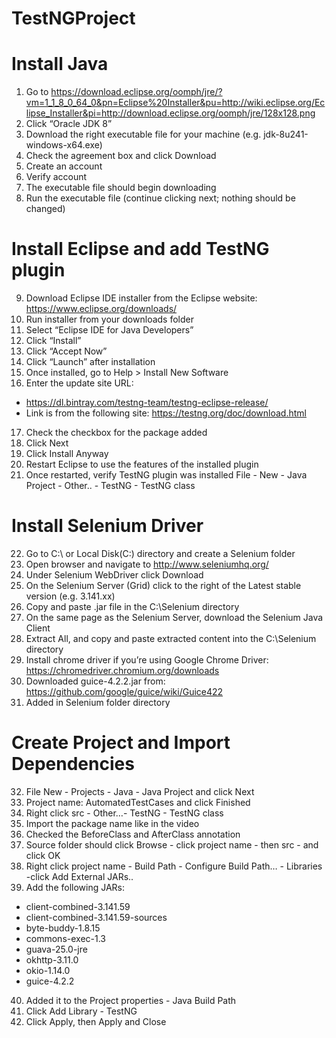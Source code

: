 # TestNGProject
# Install Java
1. Go to https://download.eclipse.org/oomph/jre/?vm=1_1_8_0_64_0&pn=Eclipse%20Installer&pu=http://wiki.eclipse.org/Eclipse_Installer&pi=http://download.eclipse.org/oomph/jre/128x128.png
2. Click “Oracle JDK 8”
3. Download the right executable file for your machine (e.g. jdk-8u241-windows-x64.exe)
4. Check the agreement box and click Download
5. Create an account
6. Verify account
7. The executable file should begin downloading
8. Run the executable file (continue clicking next; nothing should be changed)

# Install Eclipse and add TestNG plugin
9. Download Eclipse IDE installer from the Eclipse website: https://www.eclipse.org/downloads/
10. Run installer from your downloads folder
11. Select “Eclipse IDE for Java Developers”
12. Click “Install”
13. Click “Accept Now”
14. Click “Launch” after installation
15. Once installed, go to Help > Install New Software
16. Enter the update site URL:
- https://dl.bintray.com/testng-team/testng-eclipse-release/
- Link is from the following site: https://testng.org/doc/download.html
17. Check the checkbox for the package added
18. Click Next
19. Click Install Anyway
20. Restart Eclipse to use the features of the installed plugin
21. Once restarted, verify TestNG plugin was installed File - New - Java Project - Other.. - TestNG - TestNG class

# Install Selenium Driver
22. Go to C:\ or Local Disk(C:) directory and create a Selenium folder
23. Open browser and navigate to http://www.seleniumhq.org/
24. Under Selenium WebDriver click Download
25. On the Selenium Server (Grid) click to the right of the Latest stable version (e.g. 3.141.xx)
26. Copy and paste .jar file in the C:\Selenium directory
27. On the same page as the Selenium Server, download the Selenium Java Client
28. Extract All, and copy and paste extracted content into the C:\Selenium directory
29. Install chrome driver if you’re using Google Chrome Driver: https://chromedriver.chromium.org/downloads
30. Downloaded guice-4.2.2.jar from: https://github.com/google/guice/wiki/Guice422
31. Added in Selenium folder directory

# Create Project and Import Dependencies
32. File New - Projects - Java - Java Project and click Next
33. Project name: AutomatedTestCases and click Finished
34. Right click src - Other…- TestNG - TestNG class
35. Import the package name like in the video
36. Checked the BeforeClass and AfterClass annotation
37. Source folder should click Browse - click project name - then src - and click OK 
38. Right click project name - Build Path - Configure Build Path… - Libraries -click Add External JARs..
39. Add the following JARs:
- client-combined-3.141.59
- client-combined-3.141.59-sources
- byte-buddy-1.8.15
- commons-exec-1.3
- guava-25.0-jre
- okhttp-3.11.0
- okio-1.14.0
- guice-4.2.2
40. Added it to the Project properties - Java Build Path
41. Click Add Library - TestNG
42. Click Apply, then Apply and Close